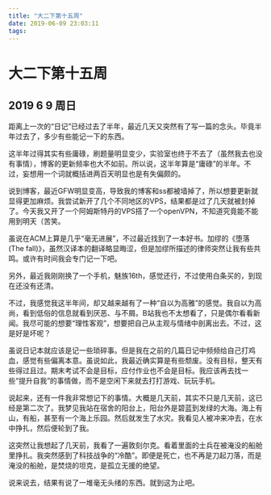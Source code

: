```yaml
---
title: "大二下第十五周"
date: 2019-06-09 23:03:11
tags: 
---
```


# 大二下第十五周

## 2019 6 9 周日

<!--more-->

距离上一次的“日记”已经过去了半年，最近几天又突然有了写一篇的念头。毕竟半年过去了，多少有些能记一下的东西。

这半年过得其实有些庸碌，刷题量明显变少，实验室也终于不去了（虽然我去也没有事情），博客的更新频率也大不如前。所以说，这半年算是“庸碌”的半年。不过，妄想用一个词就概括进两百天明显也是有失偏颇的。

说到博客，最近GFW明显变高，导致我的博客和ss都被墙掉了，所以想要更新就显得更加麻烦。我尝试新开了几个不同地区的VPS，结果都是过了几天就被封掉了。今天我又开了一个阿姆斯特丹的VPS搭了一个openVPN，不知道究竟能不能用到明天（苦笑。

虽说在ACM上算是几乎“毫无进展”，不过最近找到了一本好书。加缪的《堕落(The fall)》，虽然汉译本的翻译略显晦涩，但是加缪所描述的律师突然让我有些共鸣。或许有时间我会专门记一下吧。

另外，最近我刚刚换了一个手机，魅族16th，感觉还行，不过使用白条买的，到现在还没有还清。

不过，我感觉我这半年间，却又越来越有了一种“自以为高雅”的感觉。我自以为高尚，看到低俗的信息就看到厌恶、与不屑。B站我也不太想看了，只是偶尔看看新闻。我尽可能的想要“理性客观”，想要把自己从主观与情绪中剖离出去。不过，这是好是坏呢？

虽说日记本就应该是记一些琐碎事。但是我在之前的几篇日记中频频给自己打鸡血，感觉有些偏离本意。虽说如此，我最近确实算是有些颓废。没有目标，整天有些得过且过。期末考试不会是目标，应付作业也不会是目标。我应该再去找一些“提升自我”的事情做，而不是空闲下来就去打打游戏、玩玩手机。

说起来，还有一件我非常想记下的事情。大概是几天前，其实不只是几天前，这已经是第二次了。我梦见我站在宿舍的阳台上，阳台外是碧蓝到发绿的大海。海上有山，有船，甚至有一个海上乐园。然后就发生了水灾。我看见人被冲来冲去，在水中挣扎，然后便轮到了我。

这突然让我想起了几天前，我看了一遍敦刻尔克。看着里面的士兵在被淹没的船舱里挣扎。我突然感到了科技战争的“冷酷”。即便是死亡，也不再是刀起刀落，而是淹没的船舱，是焚烧的坦克，是孤立无援的绝望。

说来说去，结果有说了一堆毫无头绪的东西。就到这为止吧。
